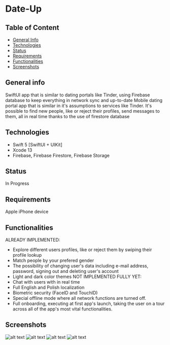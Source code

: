 # Date-Up

## Table of Content
* [General Info](#general-info)
* [Technologies](#technologies)
* [Status](#status)
* [Requirements](#requirements)
* [Functionalities](#functionalities)
* [Screenshots](#screenshots)


## General info
SwiftUI app that is similar to dating portals like Tinder,  using Firebase database to keep everything in network sync and up-to-date
Mobile dating portal app that is similar in it's assumptions to services like Tinder. It's possible to find new people, like or reject their profiles, send messages to them, all in real time thanks to the use of firestore database


## Technologies
* Swift 5 [SwiftUI + UIKit]    
* Xcode 13  
* Firebase, Firebase Firestore, Firebase Storage            


## Status
In Progress


## Requirements
Apple iPhone device


## Functionalities
ALREADY IMPLEMENTED:
* Explore different users profiles, like or reject them by swiping their profile lookup
* Match people by your prefered gender
* The possibility of changing user's data including e-mail address, password, signing out and deleting user's account
* Light and dark color themes
NOT IMPLEMENTED FULLY YET:
* Chat with users with in real time
* Full English and Polish localization
* Biometric security (FaceID and TouchID)
* Special offline mode where all network functions are turned off.
* Full onboarding, executing at first app's launch, taking the user on a tour across all of the app's most vital functionalities.


## Screenshots

![alt text](https://github.com/ljaniszewski00/Date-Up/blob/main/Date-Up/Screenshots/HomeTab.png?raw=true)
![alt text](https://github.com/ljaniszewski00/Date-Up/blob/main/Date-Up/Screenshots/ProfileTab.png?raw=true)
![alt text](https://github.com/ljaniszewski00/Date-Up/blob/main/Date-Up/Screenshots/LoginTab.png?raw=true)
![alt text](https://github.com/ljaniszewski00/Date-Up/blob/main/Date-Up/Screenshots/RegisterTab.png?raw=true)

